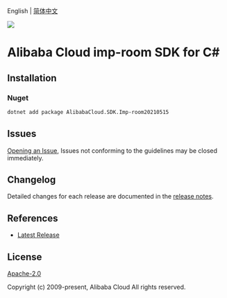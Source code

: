 English | [简体中文](README-CN.md)

![](https://aliyunsdk-pages.alicdn.com/icons/AlibabaCloud.svg)

# Alibaba Cloud imp-room SDK for C#

## Installation

### Nuget

```bash
dotnet add package AlibabaCloud.SDK.Imp-room20210515
```

## Issues

[Opening an Issue](https://github.com/aliyun/alibabacloud-csharp-sdk/issues/new), Issues not conforming to the guidelines may be closed immediately.

## Changelog

Detailed changes for each release are documented in the [release notes](./ChangeLog.md).

## References

* [Latest Release](https://github.com/aliyun/alibabacloud-csharp-sdk/)

## License

[Apache-2.0](http://www.apache.org/licenses/LICENSE-2.0)

Copyright (c) 2009-present, Alibaba Cloud All rights reserved.
